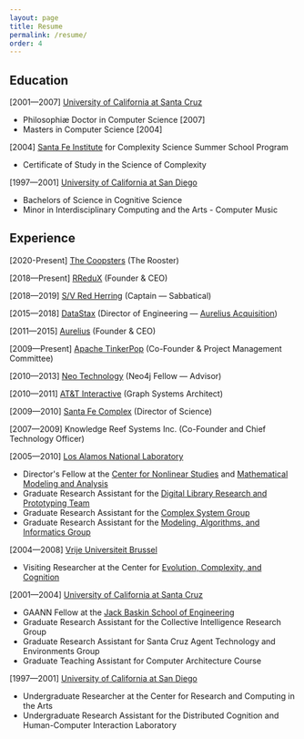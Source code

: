 ```yaml
---
layout: page
title: Resume
permalink: /resume/
order: 4
---
```


<h2>Education</h2>
[2001—2007] <a href="http://www.ucsc.edu/">University of California at Santa Cruz </a>
<ul>
	<li>Philosophiæ Doctor in Computer Science [2007]</li>
	<li>Masters in Computer Science [2004]</li>
</ul>
[2004] <a href="http://www.santafe.edu/">Santa Fe Institute</a> for Complexity Science Summer School  Program
<ul>
	<li>Certificate of Study in the Science of Complexity</li>
</ul>
[1997—2001] <a href="http://www.ucsd.edu/">University of California at San Diego</a>
<ul>
	<li>Bachelors of Science in Cognitive Science</li>
	<li>Minor in Interdisciplinary Computing and the Arts - Computer Music</li>
</ul>
<h2>Experience</h2>
[2020-Present] <a href="https://angrytoday.com/@thecoopsters">The Coopsters</a> (The Rooster)

[2018—Present] <a href="http://rredux.com">RReduX</a> (Founder & CEO)

[2018—2019] <a href="http://svredherring.com">S/V Red Herring</a> (Captain — Sabbatical)

[2015—2018] <a href="http://datastax.com">DataStax</a> (Director of Engineering — <a href="https://thinkaurelius.wordpress.com/2015/02/03/aurelius-acquired-by-datastax/">Aurelius Acquisition</a>)

[2011—2015] <a href="https://thinkaurelius.wordpress.com/">Aurelius</a> (Founder & CEO)

[2009—Present] <a href="http://tinkerpop.apache.org/">Apache TinkerPop</a> (Co-Founder & Project Management Committee)

[2010—2013] <a href="http://neotechnology.com/">Neo Technology</a> (Neo4j Fellow — Advisor)

[2010—2011] <a href="http://www.attinteractive.com/">AT&T Interactive</a> (Graph Systems Architect)

[2009—2010] <a href="http://sfcomplex.org/">Santa  Fe Complex</a> (Director of Science)

[2007—2009] Knowledge Reef Systems Inc. (Co-Founder and Chief Technology Officer)

[2005—2010] <a href="http://www.lanl.gov">Los Alamos National Laboratory</a>
<ul>
  <li>Director's Fellow at the <a href="http://cnls.lanl.gov/">Center for Nonlinear Studies</a> and <a href="http://math.lanl.gov/">Mathematical Modeling and  Analysis</a></li>
  <li>Graduate Research Assistant for the <a href="http://library.lanl.gov/">Digital Library Research and Prototyping Team</a></li>
  <li>Graduate Research Assistant for the <a href="http://t13web.lanl.gov/">Complex System Group</a></li>
  <li>Graduate Research Assistant for the <a href="http://www.ccs3.lanl.gov/">Modeling, Algorithms, and Informatics Group</a></li>
</ul>
[2004—2008] <a href="http://www.vub.ac.be/">Vrije Universiteit Brussel</a>
<ul>
  <li>Visiting Researcher at the  Center for <a href="http://pespmc1.vub.ac.be/ECCO/">Evolution, Complexity, and Cognition</a></li>
</ul>
[2001—2004] <a href="http://www.ucsc.edu/">University of California at Santa Cruz</a>
<ul>
  <li>GAANN Fellow at the <a href="https://www.soe.ucsc.edu/">Jack Baskin School of Engineering</a></li>
  <li>Graduate Research Assistant for the Collective Intelligence Research Group</li>
  <li>Graduate Research Assistant for Santa Cruz Agent Technology and Environments Group</li>
  <li>Graduate Teaching Assistant for Computer Architecture Course</li>
</ul>
[1997—2001] <a href="http://www.ucsd.edu/">University of California at San Diego</a>
<ul>
  <li>Undergraduate Researcher at  the Center for Research and Computing in the Arts</li>
  <li>Undergraduate Research  Assistant for the Distributed Cognition and Human-Computer Interaction Laboratory</li>
</ul>
